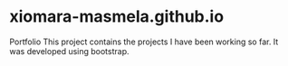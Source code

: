 # xiomara-masmela.github.io
Portfolio
This project contains the projects I have been working so far. 
It was developed using bootstrap. 
